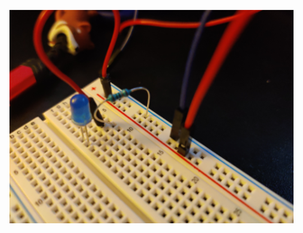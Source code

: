![Image of circuit](https://github.com/matt2ology/raspberry-pi/blob/main/20201102-led/images/IMG_20201102_215413.jpg)
